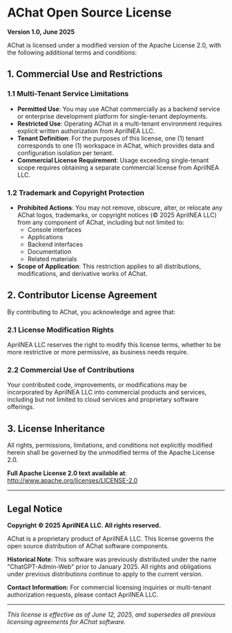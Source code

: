 # AChat Open Source License

**Version 1.0, June 2025**

AChat is licensed under a modified version of the Apache License 2.0, with the following additional terms and conditions:

## 1. Commercial Use and Restrictions

### 1.1 Multi-Tenant Service Limitations
- **Permitted Use**: You may use AChat commercially as a backend service or enterprise development platform for single-tenant deployments.
- **Restricted Use**: Operating AChat in a multi-tenant environment requires explicit written authorization from AprilNEA LLC.
- **Tenant Definition**: For the purposes of this license, one (1) tenant corresponds to one (1) workspace in AChat, which provides data and configuration isolation per tenant.
- **Commercial License Requirement**: Usage exceeding single-tenant scope requires obtaining a separate commercial license from AprilNEA LLC.

### 1.2 Trademark and Copyright Protection
- **Prohibited Actions**: You may not remove, obscure, alter, or relocate any AChat logos, trademarks, or copyright notices (© 2025 AprilNEA LLC) from any component of AChat, including but not limited to:
  - Console interfaces
  - Applications
  - Backend interfaces  
  - Documentation
  - Related materials
- **Scope of Application**: This restriction applies to all distributions, modifications, and derivative works of AChat.

## 2. Contributor License Agreement

By contributing to AChat, you acknowledge and agree that:

### 2.1 License Modification Rights
AprilNEA LLC reserves the right to modify this license terms, whether to be more restrictive or more permissive, as business needs require.

### 2.2 Commercial Use of Contributions
Your contributed code, improvements, or modifications may be incorporated by AprilNEA LLC into commercial products and services, including but not limited to cloud services and proprietary software offerings.

## 3. License Inheritance

All rights, permissions, limitations, and conditions not explicitly modified herein shall be governed by the unmodified terms of the Apache License 2.0.

**Full Apache License 2.0 text available at**: http://www.apache.org/licenses/LICENSE-2.0

---

## Legal Notice

**Copyright © 2025 AprilNEA LLC. All rights reserved.**

AChat is a proprietary product of AprilNEA LLC. This license governs the open source distribution of AChat software components.

**Historical Note**: This software was previously distributed under the name "ChatGPT-Admin-Web" prior to January 2025. All rights and obligations under previous distributions continue to apply to the current version.

**Contact Information:**
For commercial licensing inquiries or multi-tenant authorization requests, please contact AprilNEA LLC.

---

*This license is effective as of June 12, 2025, and supersedes all previous licensing agreements for AChat software.*